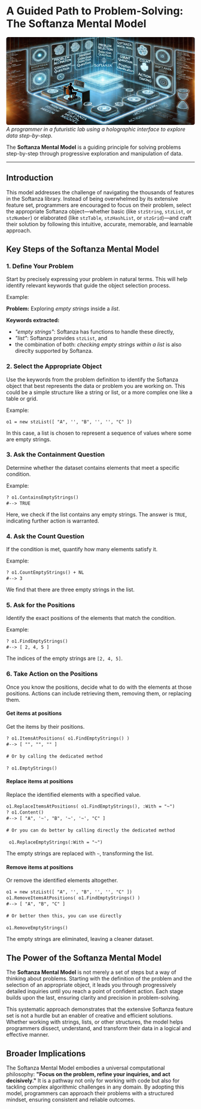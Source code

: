 # A Guided Path to Problem-Solving: The Softanza Mental Model
![](../images/stz-mental-model.jpg)
*A programmer in a futuristic lab using a holographic interface to explore data step-by-step.*

The **Softanza Mental Model** is a guiding principle for solving problems step-by-step through progressive exploration and manipulation of data.

---

## Introduction

This model addresses the challenge of navigating the thousands of features in the Softanza library. Instead of being overwhelmed by its extensive feature set, programmers are encouraged to focus on their problem, select the appropriate Softanza object—whether basic (like `stzString`, `stzList`, or `stzNumber`) or elaborated (like `stzTable`, `stzHashList`, or `stzGrid`)—and craft their solution by following this intuitive, accurate, memorable, and learnable approach.

## Key Steps of the Softanza Mental Model

### 1. Define Your Problem

   Start by precisely expressing your problem in natural terms. This will help identify relevant keywords that guide the object selection process.
   
   Example:

   **Problem:** Exploring *empty strings* inside a *list*.

   **Keywords extracted:**
   - *"empty strings"*: Softanza has functions to handle these directly,
   - *"list"*: Softanza provides `stzList`, and
   - the combination of both: *checking empty strings within a list* is also direclty supported by Softanza.

### 2. Select the Appropriate Object

   Use the keywords from the problem definition to identify the Softanza object that best represents the data or problem you are working on. This could be a simple structure like a string or list, or a more complex one like a table or grid.

   Example:
   ```ring
   o1 = new stzList([ "A", '', "B", '', '', "C" ])
   ```
   In this case, a list is chosen to represent a sequence of values where some are empty strings.

### 3. Ask the Containment Question

   Determine whether the dataset contains elements that meet a specific condition.
   
   Example:
   ```ring
   ? o1.ContainsEmptyStrings()
   #--> TRUE
   ```
   Here, we check if the list contains any empty strings. The answer is `TRUE`, indicating further action is warranted.

### 4. Ask the Count Question

   If the condition is met, quantify how many elements satisfy it.
   
   Example:
   ```ring
   ? o1.CountEmptyStrings() + NL
   #--> 3
   ```
   We find that there are three empty strings in the list.

### 5. Ask for the Positions

   Identify the exact positions of the elements that match the condition.
   
   Example:
   ```ring
   ? o1.FindEmptyStrings()
   #--> [ 2, 4, 5 ]
   ```
   The indices of the empty strings are `[2, 4, 5]`.

### 6. Take Action on the Positions

   Once you know the positions, decide what to do with the elements at those positions. Actions can include retrieving them, removing them, or replacing them.

   #### Get items at positions

   Get the items by their positions.

   ```ring
   ? o1.ItemsAtPositions( o1.FindEmptyStrings() )
   #--> [ "", "", "" ]

   # Or by calling the dedicated method

   ? o1.EmptyStrings()
   ```

   #### Replace items at positions

   Replace the identified elements with a specified value.

   ```ring
   o1.ReplaceItemsAtPositions( o1.FindEmptyStrings(), :With = "~")
   ? o1.Content()
   #--> [ "A", '~', "B", '~', '~', "C" ]

   # Or you can do better by calling directly the dedicated method

    o1.ReplaceEmptyStrings(:With = "~")
   ```
   The empty strings are replaced with `~`, transforming the list.

   #### Remove items at positions

   Or remove the identified elements altogether.

   ```ring
   o1 = new stzList([ "A", '', "B", '', '', "C" ])
   o1.RemoveItemsAtPositions( o1.FindEmptyStrings() )
   #--> [ "A", "B", "C" ]

   # Or better then this, you can use directly

   o1.RemoveEmptyStrings()
  
   ```
   The empty strings are eliminated, leaving a cleaner dataset.

## The Power of the Softanza Mental Model

The **Softanza Mental Model** is not merely a set of steps but a way of thinking about problems. Starting with the definition of the problem and the selection of an appropriate object, it leads you through progressively detailed inquiries until you reach a point of confident action. Each stage builds upon the last, ensuring clarity and precision in problem-solving.

This systematic approach demonstrates that the extensive Softanza feature set is not a hurdle but an enabler of creative and efficient solutions. Whether working with strings, lists, or other structures, the model helps programmers dissect, understand, and transform their data in a logical and effective manner.

## Broader Implications

The Softanza Mental Model embodies a universal computational philosophy: **"Focus on the problem, refine your inquiries, and act decisively."** It is a pathway not only for working with code but also for tackling complex algorithmic challenges in any domain. By adopting this model, programmers can approach their problems with a structured mindset, ensuring consistent and reliable outcomes.